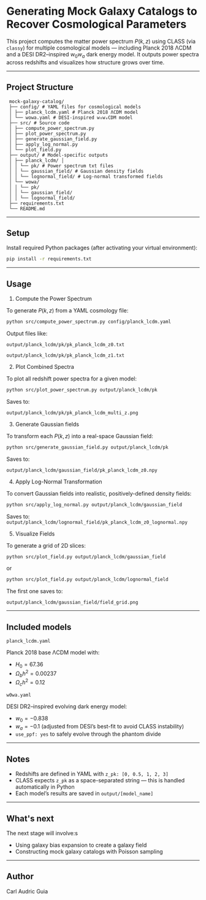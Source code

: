 # Generating Mock Galaxy Catalogs to Recover Cosmological Parameters
 
 This project computes the matter power spectrum $P(k, z)$ using CLASS (via `classy`) for multiple cosmological models — including Planck 2018 ΛCDM and a DESI DR2–inspired $w_0w_a$ dark energy model. It outputs power spectra across redshifts and visualizes how structure grows over time.
 
 ---
 
 ## Project Structure
```
 mock-galaxy-catalog/ 
 ├── config/ # YAML files for cosmological models 
 │ ├── planck_lcdm.yaml # Planck 2018 ΛCDM model 
 │ └── wowa.yaml # DESI-inspired w₀wₐCDM model 
 ├── src/ # Source code 
 │ ├── compute_power_spectrum.py 
 │ ├── plot_power_spectrum.py 
 │ ├── generate_gaussian_field.py 
 │ ├── apply_log_normal.py 
 │ └── plot_field.py 
 ├── output/ # Model-specific outputs 
 │ ├── planck_lcdm/ │ 
 │ │ └── pk/ # Power spectrum txt files 
 │ │ └── gaussian_field/ # Gaussian density fields 
 │ │ └── lognormal_field/ # Log-normal transformed fields 
 │ └── wowa/ 
 │ │ └── pk/ 
 │ │ └── gaussian_field/ 
 │ │ └── lognormal_field/ 
 ├── requirements.txt 
 └── README.md
```
 ---
 
 ## Setup
 
 Install required Python packages (after activating your virtual environment):
 
 ```bash
 pip install -r requirements.txt
 ```
 ---
 
 ## Usage
 1. Compute the Power Spectrum

 To generate $P(k,z)$ from a YAML cosmology file:
 ```bash
 python src/compute_power_spectrum.py config/planck_lcdm.yaml
 ```
 
 Output files like:

 ``
 output/planck_lcdm/pk/pk_planck_lcdm_z0.txt
``

``
 output/planck_lcdm/pk/pk_planck_lcdm_z1.txt
``
 
 2. Plot Combined Spectra

 To plot all redshift power spectra for a given model:
 ```bash
 python src/plot_power_spectrum.py output/planck_lcdm/pk
 ```
 
 Saves to:

 ``
 output/planck_lcdm/pk/pk_planck_lcdm_multi_z.png
 ``
 
 3. Generate Gaussian fields

 To transform each $P(k,z)$ into a real-space Gaussian field:
  ```bash
  python src/generate_gaussian_field.py output/planck_lcdm/pk
  ```
  
  Saves to:

 ``
 output/planck_lcdm/gaussian_field/pk_planck_lcdm_z0.npy
 ``

 4. Apply Log-Normal Transformation

 To convert Gaussian fields into realistic, positively-defined density fields:
  ```bash
  python src/apply_log_normal.py output/planck_lcdm/gaussian_field
  ```

  Saves to:
  ``
  output/planck_lcdm/lognormal_field/pk_planck_lcdm_z0_lognormal.npy
 ``

 5. Visualize Fields
 
 To generate a grid of 2D slices:
  ```bash
 python src/plot_field.py output/planck_lcdm/gaussian_field
 ```

 or

 ```bash
 python src/plot_field.py output/planck_lcdm/lognormal_field
 ```

 The first one saves to:
 
 ``
 output/planck_lcdm/gaussian_field/field_grid.png
 ``

 ---
 
 ## Included models
 ``
 planck_lcdm.yaml
 ``
 
 Planck 2018 base ΛCDM model with:
 - $H_0 = 67.36$
 - $\Omega_b h^2 = 0.00237$
 - $\Omega_c h^2 = 0.12$
 
 ``
 w0wa.yaml
 ``
 
 DESI DR2–inspired evolving dark energy model:
 - $w_0 = -0.838$
 - $w_a = -0.1$ (adjusted from DESI’s best-fit to avoid CLASS instability)
 - `use_ppf: yes` to safely evolve through the phantom divide
 
 ---
 
 ## Notes
 - Redshifts are defined in YAML with `z_pk: [0, 0.5, 1, 2, 3]`
 - CLASS expects `z_pk` as a space-separated string — this is handled automatically in Python
 - Each model’s results are saved in `output/[model_name]`
 
 ---
 
 ## What's next
 The next stage will involve:s
 - Using galaxy bias expansion to create a galaxy field
 - Constructing mock galaxy catalogs with Poisson sampling
 
 ---
 
 ## Author
 Carl Audric Guia